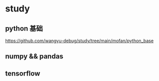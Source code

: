 # study
## python 基础
https://github.com/wangyu-debug/study/tree/main/mofan/python_base
## numpy && pandas
## tensorflow
